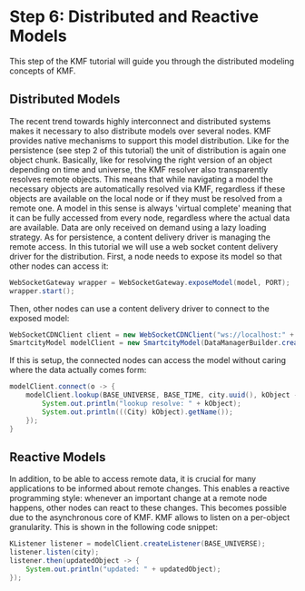 Step 6: Distributed and Reactive Models
======================

This step of the KMF tutorial will guide you through the distributed modeling concepts of KMF.

Distributed Models
-------------
The recent trend towards highly interconnect and distributed systems makes it necessary to also distribute models over several nodes.
KMF provides native mechanisms to support this model distribution.
Like for the persistence (see step 2 of this tutorial) the unit of distribution is again one object chunk.
Basically, like for resolving the right version of an object depending on time and universe, the KMF resolver also transparently resolves remote objects.
This means that while navigating a model the necessary objects are automatically resolved via KMF, regardless if these objects are available on the local node or if they must be resolved from a remote one.
A model in this sense is always 'virtual complete' meaning that it can be fully accessed from every node, regardless where the actual data are available.
Data are only received on demand using a lazy loading strategy. 
As for persistence, a content delivery driver is managing the remote access. 
In this tutorial we will use a web socket content delivery driver for the distribution.
First, a node needs to expose its model so that other nodes can access it: 

```java
WebSocketGateway wrapper = WebSocketGateway.exposeModel(model, PORT);
wrapper.start();
```

Then, other nodes can use a content delivery driver to connect to the exposed model:

```java
WebSocketCDNClient client = new WebSocketCDNClient("ws://localhost:" + PORT);
SmartcityModel modelClient = new SmartcityModel(DataManagerBuilder.create().withContentDeliveryDriver(client).build());
```

If this is setup, the connected nodes can access the model without caring where the data actually comes form:

```java
modelClient.connect(o -> {
    modelClient.lookup(BASE_UNIVERSE, BASE_TIME, city.uuid(), kObject -> {
        System.out.println("lookup resolve: " + kObject);
        System.out.println(((City) kObject).getName());
    });
}
```

Reactive Models
-------------
In addition, to be able to access remote data, it is crucial for many applications to be informed about remote changes.
This enables a reactive programming style: whenever an important change at a remote node happens, other nodes can react to these changes.
This becomes possible due to the asynchronous core of KMF. 
KMF allows to listen on a per-object granularity. 
This is shown in the following code snippet:

```java
KListener listener = modelClient.createListener(BASE_UNIVERSE);
listener.listen(city);
listener.then(updatedObject -> {
    System.out.println("updated: " + updatedObject);
});
```
